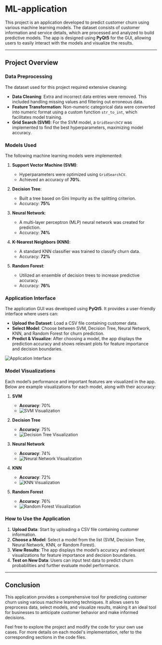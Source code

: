 # ML-application

This project is an application developed to predict customer churn using various machine learning models. The dataset consists of customer information and service details, which are processed and analyzed to build predictive models. The app is designed using **PyQt5** for the GUI, allowing users to easily interact with the models and visualize the results.

---

## Project Overview

### Data Preprocessing
The dataset used for this project required extensive cleaning:
- **Data Cleaning**: Extra and incorrect data entries were removed. This included handling missing values and filtering out erroneous data.
- **Feature Transformation**: Non-numeric categorical data were converted into numeric format using a custom function `str_to_int`, which facilitates model training.
- **Grid Search (SVM)**: For the SVM model, a `GridSearchCV` was implemented to find the best hyperparameters, maximizing model accuracy.

### Models Used
The following machine learning models were implemented:
1. **Support Vector Machine (SVM)**: 
   - Hyperparameters were optimized using `GridSearchCV`.
   - Achieved an accuracy of **70%**.
   
2. **Decision Tree**:
   - Built a tree based on Gini Impurity as the splitting criterion.
   - Accuracy: **75%**
   
3. **Neural Network**:
   - A multi-layer perceptron (MLP) neural network was created for prediction.
   - Accuracy: **74%**
   
4. **K-Nearest Neighbors (KNN)**:
   - A standard KNN classifier was trained to classify churn data.
   - Accuracy: **72%**
   
5. **Random Forest**:
   - Utilized an ensemble of decision trees to increase predictive accuracy.
   - Accuracy: **76%**

### Application Interface
The application GUI was developed using **PyQt5**. It provides a user-friendly interface where users can:
- **Upload the Dataset**: Load a CSV file containing customer data.
- **Select Model**: Choose between SVM, Decision Tree, Neural Network, KNN, and Random Forest for churn prediction.
- **Predict & Visualize**: After choosing a model, the app displays the prediction accuracy and shows relevant plots for feature importance and decision boundaries.

![Application Interface](./Application.jpg)

### Model Visualizations
Each model’s performance and important features are visualized in the app. Below are example visualizations for each model, along with their accuracy:

1. **SVM**
   - **Accuracy**: 70%
   - ![SVM Visualization](./feature_importance_random_forest.png)

2. **Decision Tree**
   - **Accuracy**: 75%
   - ![Decision Tree Visualization](./Decision_tree.png)

3. **Neural Network**
   - **Accuracy**: 74%
   - ![Neural Network Visualization](./neural_network_structure.png)

4. **KNN**
   - **Accuracy**: 72%
   - ![KNN Visualization](./feature_importance_adaboost_decision_tree.png)

5. **Random Forest**
   - **Accuracy**: 76%
   - ![Random Forest Visualization](./random_forest.png)

### How to Use the Application
1. **Upload Data**: Start by uploading a CSV file containing customer information.
2. **Choose a Model**: Select a model from the list (SVM, Decision Tree, Neural Network, KNN, or Random Forest).
3. **View Results**: The app displays the model’s accuracy and relevant visualizations for feature importance and decision boundaries.
4. **Test on New Data**: Users can input test data to predict churn probabilities and further evaluate model performance.

---

## Conclusion
This application provides a comprehensive tool for predicting customer churn using various machine learning techniques. It allows users to preprocess data, select models, and visualize results, making it an ideal tool for businesses to anticipate customer behavior and make informed decisions.

Feel free to explore the project and modify the code for your own use cases. For more details on each model's implementation, refer to the corresponding sections in the code files.

